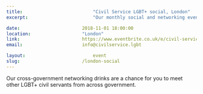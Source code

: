 ```yaml
---
title:  						"Civil Service LGBT+ social, London"
excerpt:	  					"Our monthly social and networking event in London."

date:	 					2018-11-01 18:00:00
location: 					"London"
link: 						https://www.eventbrite.co.uk/e/civil-service-lgbt-social-london-tickets-39611882206
email: 						info@civilservice.lgbt

layout: 						event
slug:						/london-social
---
```


Our cross-government networking drinks are a chance for you to meet other LGBT+ civil servants from across government.